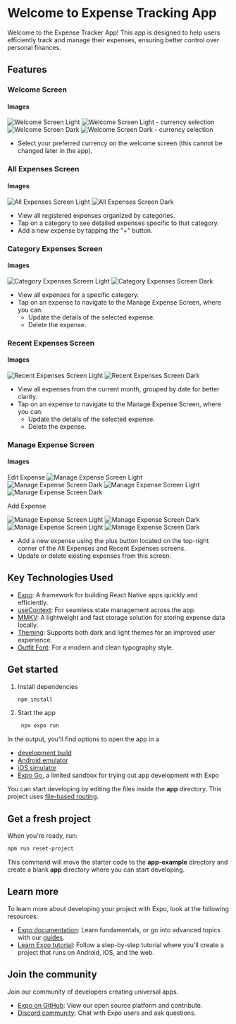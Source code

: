 # Welcome to Expense Tracking App

Welcome to the Expense Tracker App! This app is designed to help users efficiently track and manage their expenses, ensuring better control over personal finances.

## Features
 
### Welcome Screen 

#### Images

![Welcome Screen Light](images/welcome/welcome-light1.png) ![Welcome Screen Light - currency selection ](images/welcome/welcome-light2.png)
![Welcome Screen Dark](images/welcome/welcome-dark1.png) ![Welcome Screen Dark - currency selection ](images/welcome/welcome-dark2.png)

- Select your preferred currency on the welcome screen (this cannot be changed later in the app).

### All Expenses Screen

#### Images

![All Expenses Screen Light](images/all-expenses/all-expenses-light.png) ![All Expenses Screen Dark](images/all-expenses/all-expenses-dark.png)

- View all registered expenses organized by categories.
- Tap on a category to see detailed expenses specific to that category.
- Add a new expense by tapping the "+" button.

### Category Expenses Screen

#### Images

![Category Expenses Screen Light](images/category-expenses/category-expenses-light.png) ![Category Expenses Screen Dark](images/category-expenses/category-exoenses-dark.png)

- View all expenses for a specific category.
- Tap on an expense to navigate to the Manage Expense Screen, where you can:
  - Update the details of the selected expense.
  - Delete the expense.

###  Recent Expenses Screen

#### Images

![Recent Expenses Screen Light](images/recent-expenses/recent-expenses-light.png) ![Recent Expenses Screen Dark](images/recent-expenses/recent-expenses-dark.png)

- View all expenses from the current month, grouped by date for better clarity.
- Tap on an expense to navigate to the Manage Expense Screen, where you can:
  - Update the details of the selected expense.
  - Delete the expense.

### Manage Expense Screen

#### Images

Edit Expense 
![Manage Expense Screen Light](images/manage-expense/edit-light1.png) ![Manage Expense Screen Dark](images/manage-expense/edit-light2.png)
![Manage Expense Screen Light](images/manage-expense/edit-dark1.png) ![Manage Expense Screen Dark](images/manage-expense/edit-dark2.png)

Add Expense

![Manage Expense Screen Light](images/manage-expense/add-light1.png) ![Manage Expense Screen Dark](images/manage-expense/add-light2.png)
![Manage Expense Screen Light](images/manage-expense/add-dark1.png) ![Manage Expense Screen Dark](images/manage-expense/add-dark2.png)

- Add a new expense using the plus button located on the top-right corner of the All Expenses and Recent Expenses screens.
- Update or delete existing expenses from this screen.

## Key Technologies Used

- [Expo](https://docs.expo.dev/more/expo-cli/): A framework for building React Native apps quickly and efficiently.
- [useContext](https://react.dev/reference/react/useContext): For seamless state management across the app.
- [MMKV](https://www.npmjs.com/package/react-native-mmkv): A lightweight and fast storage solution for storing expense data locally.
- [Theming](https://docs.expo.dev/develop/user-interface/color-themes/): Supports both dark and light themes for an improved user experience.
- [Outfit Font](https://fonts.google.com/specimen/Outfit): For a modern and clean typography style.

## Get started

1. Install dependencies

   ```bash
   npm install
   ```

2. Start the app

   ```bash
    npx expo run
   ```

In the output, you'll find options to open the app in a

- [development build](https://docs.expo.dev/develop/development-builds/introduction/)
- [Android emulator](https://docs.expo.dev/workflow/android-studio-emulator/)
- [iOS simulator](https://docs.expo.dev/workflow/ios-simulator/)
- [Expo Go](https://expo.dev/go), a limited sandbox for trying out app development with Expo

You can start developing by editing the files inside the **app** directory. This project uses [file-based routing](https://docs.expo.dev/router/introduction).

## Get a fresh project

When you're ready, run:

```bash
npm run reset-project
```

This command will move the starter code to the **app-example** directory and create a blank **app** directory where you can start developing.

## Learn more

To learn more about developing your project with Expo, look at the following resources:

- [Expo documentation](https://docs.expo.dev/): Learn fundamentals, or go into advanced topics with our [guides](https://docs.expo.dev/guides).
- [Learn Expo tutorial](https://docs.expo.dev/tutorial/introduction/): Follow a step-by-step tutorial where you'll create a project that runs on Android, iOS, and the web.

## Join the community

Join our community of developers creating universal apps.

- [Expo on GitHub](https://github.com/expo/expo): View our open source platform and contribute.
- [Discord community](https://chat.expo.dev): Chat with Expo users and ask questions.

